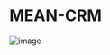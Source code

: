 # MEAN-CRM
![image](https://res.cloudinary.com/powder-shopit/image/upload/v1620296182/Screenshot_11_p2ofsb.png)
